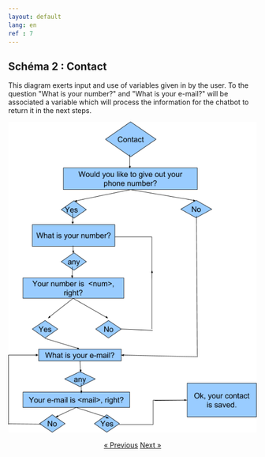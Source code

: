 ```yaml
---
layout: default
lang: en
ref : 7
---
```


## Schéma 2 : Contact


This diagram exerts input and use of variables given in by the user. To the question "What is your number?" and "What is your e-mail?" will be associated a variable which will process the information for the chatbot to return it in the next steps.



![image](/assets/images/Schema-contact.png)


<div style = "text-align:center" markdown="1">
<a href="English-version6.html" class="previous">&laquo; Previous</a>
<a href="English-version8.html" class="next">Next &raquo;</a>
</div>


